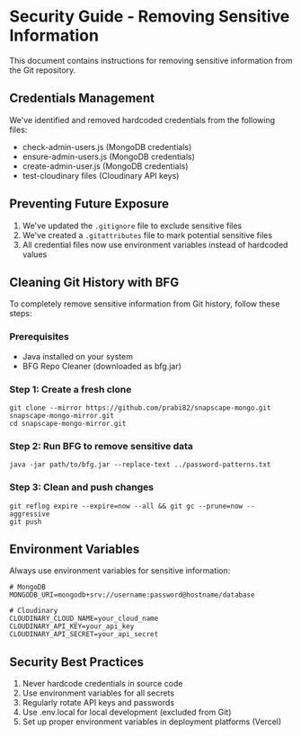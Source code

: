 # Security Guide - Removing Sensitive Information

This document contains instructions for removing sensitive information from the Git repository.

## Credentials Management

We've identified and removed hardcoded credentials from the following files:
- check-admin-users.js (MongoDB credentials)
- ensure-admin-users.js (MongoDB credentials)
- create-admin-user.js (MongoDB credentials)
- test-cloudinary files (Cloudinary API keys)

## Preventing Future Exposure

1. We've updated the `.gitignore` file to exclude sensitive files
2. We've created a `.gitattributes` file to mark potential sensitive files
3. All credential files now use environment variables instead of hardcoded values

## Cleaning Git History with BFG

To completely remove sensitive information from Git history, follow these steps:

### Prerequisites
- Java installed on your system
- BFG Repo Cleaner (downloaded as bfg.jar)

### Step 1: Create a fresh clone
```
git clone --mirror https://github.com/prabi82/snapscape-mongo.git snapscape-mongo-mirror.git
cd snapscape-mongo-mirror.git
```

### Step 2: Run BFG to remove sensitive data
```
java -jar path/to/bfg.jar --replace-text ../password-patterns.txt
```

### Step 3: Clean and push changes
```
git reflog expire --expire=now --all && git gc --prune=now --aggressive
git push
```

## Environment Variables

Always use environment variables for sensitive information:
```
# MongoDB
MONGODB_URI=mongodb+srv://username:password@hostname/database

# Cloudinary
CLOUDINARY_CLOUD_NAME=your_cloud_name
CLOUDINARY_API_KEY=your_api_key
CLOUDINARY_API_SECRET=your_api_secret
```

## Security Best Practices

1. Never hardcode credentials in source code
2. Use environment variables for all secrets
3. Regularly rotate API keys and passwords
4. Use .env.local for local development (excluded from Git)
5. Set up proper environment variables in deployment platforms (Vercel) 